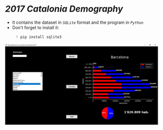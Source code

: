 # *2017 Catalonia Demography*
- It contains the dataset in *`SQLite`*  format and the program in *`Python`*
- Don't forget to install it:
```Python
     ! pip install sqlite3
   ```  
![picture](Presentacion.jpg)
